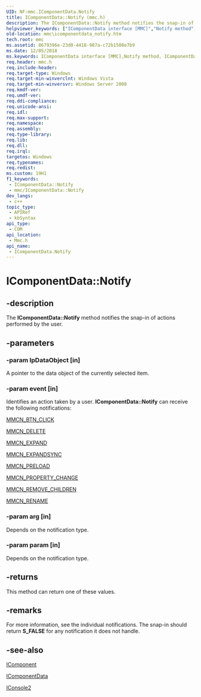 ```yaml
---
UID: NF:mmc.IComponentData.Notify
title: IComponentData::Notify (mmc.h)
description: The IComponentData::Notify method notifies the snap-in of actions performed by the user.
helpviewer_keywords: ["IComponentData interface [MMC]","Notify method","IComponentData.Notify","IComponentData::Notify","Notify","Notify method [MMC]","Notify method [MMC]","IComponentData interface","_slate_icomponentdata_notify","mmc.icomponentdata_notify","mmc/IComponentData::Notify"]
old-location: mmc\icomponentdata_notify.htm
tech.root: mmc
ms.assetid: 8679396e-23d0-4418-987a-c72b1508e7b9
ms.date: 12/05/2018
ms.keywords: IComponentData interface [MMC],Notify method, IComponentData.Notify, IComponentData::Notify, Notify, Notify method [MMC], Notify method [MMC],IComponentData interface, _slate_icomponentdata_notify, mmc.icomponentdata_notify, mmc/IComponentData::Notify
req.header: mmc.h
req.include-header: 
req.target-type: Windows
req.target-min-winverclnt: Windows Vista
req.target-min-winversvr: Windows Server 2008
req.kmdf-ver: 
req.umdf-ver: 
req.ddi-compliance: 
req.unicode-ansi: 
req.idl: 
req.max-support: 
req.namespace: 
req.assembly: 
req.type-library: 
req.lib: 
req.dll: 
req.irql: 
targetos: Windows
req.typenames: 
req.redist: 
ms.custom: 19H1
f1_keywords:
 - IComponentData::Notify
 - mmc/IComponentData::Notify
dev_langs:
 - c++
topic_type:
 - APIRef
 - kbSyntax
api_type:
 - COM
api_location:
 - Mmc.h
api_name:
 - IComponentData.Notify
---
```


# IComponentData::Notify


## -description

The <b>IComponentData::Notify</b> method notifies the snap-in of actions performed by the user.

## -parameters

### -param lpDataObject [in]

A pointer to the data object of the currently selected item.

### -param event [in]

Identifies an action taken by a user. <b>IComponentData::Notify</b> can receive the following notifications:


<a href="https://docs.microsoft.com/previous-versions/windows/desktop/mmc/mmcn-btn-click">MMCN_BTN_CLICK</a>



<a href="https://docs.microsoft.com/previous-versions/windows/desktop/mmc/mmcn-delete">MMCN_DELETE</a>



<a href="https://docs.microsoft.com/previous-versions/windows/desktop/mmc/mmcn-expand">MMCN_EXPAND</a>



<a href="https://docs.microsoft.com/previous-versions/windows/desktop/mmc/mmcn-expandsync">MMCN_EXPANDSYNC</a>



<a href="https://docs.microsoft.com/previous-versions/windows/desktop/mmc/mmcn-preload">MMCN_PRELOAD</a>



<a href="https://docs.microsoft.com/previous-versions/windows/desktop/mmc/mmcn-property-change">MMCN_PROPERTY_CHANGE</a>



<a href="https://docs.microsoft.com/previous-versions/windows/desktop/mmc/mmcn-remove-children">MMCN_REMOVE_CHILDREN</a>



<a href="https://docs.microsoft.com/previous-versions/windows/desktop/mmc/mmcn-rename">MMCN_RENAME</a>

### -param arg [in]

Depends on the notification type.

### -param param [in]

Depends on the notification type.

## -returns

This method can return one of these values.

## -remarks

For more information, see the individual notifications. The snap-in should return <b>S_FALSE</b> for any notification it does not handle.

## -see-also

<a href="https://docs.microsoft.com/windows/desktop/api/mmc/nn-mmc-icomponent">IComponent</a>



<a href="https://docs.microsoft.com/windows/desktop/api/mmc/nn-mmc-icomponentdata">IComponentData</a>



<a href="https://docs.microsoft.com/windows/desktop/api/mmc/nn-mmc-iconsole2">IConsole2</a>

